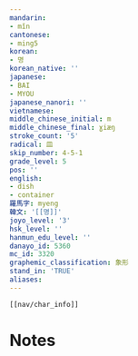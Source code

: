 ```yaml
---
mandarin:
- mǐn
cantonese:
- ming5
korean:
- 명
korean_native: ''
japanese:
- BAI
- MYOU
japanese_nanori: ''
vietnamese:
middle_chinese_initial: m
middle_chinese_final: ɣiæŋ
stroke_count: '5'
radical: 皿
skip_number: 4-5-1
grade_level: 5
pos: ''
english:
- dish
- container
羅馬字: myeng
韓文: '[[명]]'
joyo_level: '3'
hsk_level: ''
hanmun_edu_level: ''
danayo_id: 5360
mc_id: 3320
graphemic_classification: 象形
stand_in: 'TRUE'
aliases:
---
```

```meta-bind-embed
[[nav/char_info]]
```

# Notes
